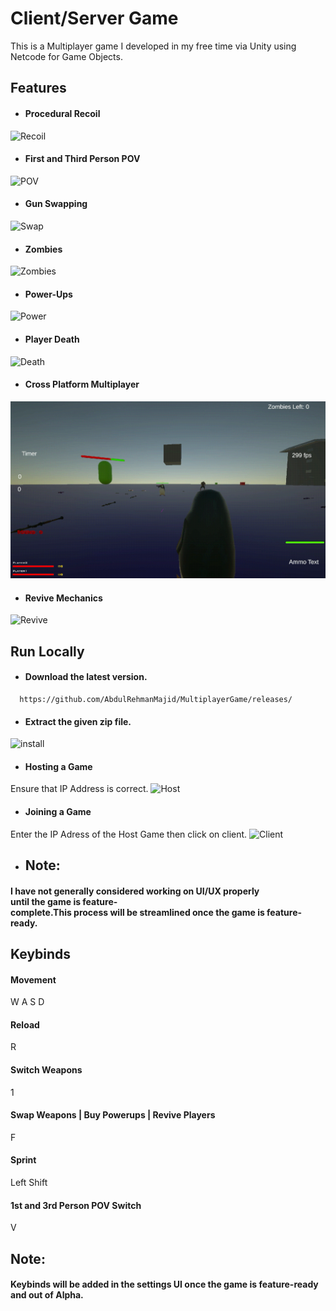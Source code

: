 # Client/Server Game

This is a Multiplayer game I developed in my free time via Unity using Netcode for Game Objects.




  

## Features

- #### Procedural Recoil
![Recoil](https://github.com/AbdulRehmanMajid/MultiplayerGame/blob/master/Gifs/Recoil.gif)
- #### First and Third Person POV
![POV](https://github.com/AbdulRehmanMajid/MultiplayerGame/blob/master/Gifs/3rd_person.gif)
- #### Gun Swapping
![Swap](https://github.com/AbdulRehmanMajid/MultiplayerGame/blob/master/Gifs/gun_swap.gif)
- #### Zombies 
![Zombies](https://github.com/AbdulRehmanMajid/MultiplayerGame/blob/master/Gifs/zombie.gif)
- #### Power-Ups
![Power](https://github.com/AbdulRehmanMajid/MultiplayerGame/blob/master/Gifs/perk.gif)
- #### Player Death
![Death](https://github.com/AbdulRehmanMajid/MultiplayerGame/blob/master/Gifs/death.gif)
- #### Cross Platform Multiplayer
![MP](https://github.com/AbdulRehmanMajid/MultiplayerGame/blob/master/Gifs/Multiplayer.gif)
- #### Revive Mechanics
![Revive](https://github.com/AbdulRehmanMajid/MultiplayerGame/blob/master/Gifs/revive.gif)






## Run Locally

- #### Download the latest version.

```
  https://github.com/AbdulRehmanMajid/MultiplayerGame/releases/
```

- #### Extract the given zip file.


![install](https://github.com/AbdulRehmanMajid/MultiplayerGame/blob/master/Gifs/install.gif)


- #### Hosting a Game
Ensure that IP Address is correct.
![Host](https://github.com/AbdulRehmanMajid/MultiplayerGame/blob/master/Gifs/host.gif)


- #### Joining a Game
Enter the IP Adress of the Host Game then click on client.
![Client](https://github.com/AbdulRehmanMajid/MultiplayerGame/blob/master/Gifs/Client.gif)

- ## Note:
#### I have not generally considered working on UI/UX properly until the game is feature-complete.This process will be streamlined once the game is feature-ready.


## Keybinds

#### Movement

W A S D
#### Reload
R
#### Switch Weapons
1
#### Swap Weapons | Buy Powerups | Revive Players
F
#### Sprint
Left Shift
#### 1st and 3rd Person POV Switch

V

## Note:
#### Keybinds will be added in the settings UI once the game is feature-ready and out of Alpha.
